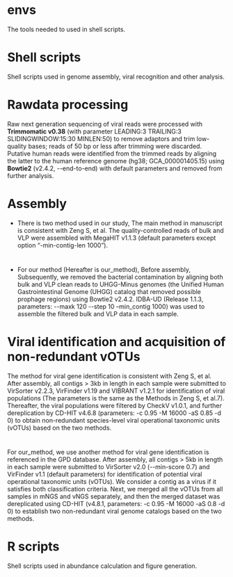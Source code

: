 # envs
The tools needed to used in shell scripts.

# Shell scripts
Shell scripts used in genome assembly, viral recognition and other analysis.

# Rawdata processing
Raw next generation sequencing of viral reads were processed with **Trimmomatic v0.38** (with parameter LEADING:3 TRAILING:3 SLIDINGWINDOW:15:30 MINLEN:50) to remove adaptors and trim low-quality bases; reads of 50 bp or less after trimming were discarded. Putative human reads were identified from the trimmed reads by aligning the latter to the human reference genome (hg38; GCA_000001405.15) using **Bowtie2** (v2.4.2, --end-to-end) with default parameters and removed from further analysis.

# Assembly
* There is two method used in our study, The main method in manuscript is consistent with Zeng S, et al. The quality-controlled reads of bulk and VLP were assembled with MegaHIT v1.1.3 (default parameters except option “-min-contig-len 1000”).
#
* For our method (Hereafter is our_method), Before assembly, Subsequently, we removed the bacterial contamination by aligning both bulk and VLP clean reads to UHGG-Minus genomes (the Unified Human Gastrointestinal Genome (UHGG) catalog that removed possible prophage regions) using Bowtie2 v2.4.2. IDBA-UD (Release 1.1.3, parameters: --maxk 120 --step 10 –min_contig 1000) was used to assemble the filtered bulk and VLP data in each sample. 
# Viral identification and acquisition of non-redundant vOTUs
The method for viral gene identification is consistent with Zeng S, et al. After assembly, all contigs > 3kb in length in each sample were submitted to VirSorter v2.2.3, VirFinder v1.19 and VIBRANT v1.2.1 for identification of viral populations (The parameters is the same as the Methods in Zeng S, et al.7). Thereafter, the viral populations were filtered by CheckV v1.0.1, and further dereplication by CD-HIT v4.6.8 (parameters: -c 0.95 -M 16000 -aS 0.85 -d 0) to obtain non-redundant species-level viral operational taxonomic units (vOTUs) based on the two methods. 
#
For our_method, we use another method for viral gene identification is referenced in the GPD database. After assembly, all contigs > 5kb in length in each sample were submitted to VirSorter v2.0 (--min-score 0.7) and VirFinder v1.1 (default parameters) for identification of potential viral operational taxonomic units (vOTUs). We consider a contig as a virus if it satisfies both classification criteria. Next, we merged all the vOTUs from all samples in mNGS and vNGS separately, and then the merged dataset was dereplicated using CD-HIT (v4.8.1, parameters: -c 0.95 -M 16000 -aS 0.8 -d 0) to establish two non-redundant viral genome catalogs based on the two methods. 

# R scripts
Shell scripts used in abundance calculation and figure generation.
